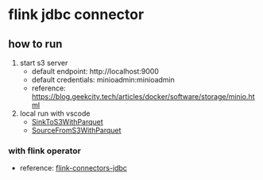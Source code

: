 # flink jdbc connector

## how to run

1. start s3 server
    * default endpoint: http://localhost:9000
    * default credentials: minioadmin:minioadmin
    * reference: https://blog.geekcity.tech/articles/docker/software/storage/minio.html
2. local run with vscode
    * [SinkToS3WithParquet](src/main/java/tech/geekcity/flink/connectors/s3/SinkToS3WithParquet.java)
    * [SourceFromS3WithParquet](src/main/java/tech/geekcity/flink/connectors/s3/SourceFromS3WithParquet.java)

### with flink operator

* reference: [flink-connectors-jdbc](https://blog.geekcity.tech/articles/kubernetes/flink/s3-with-parquet/)
